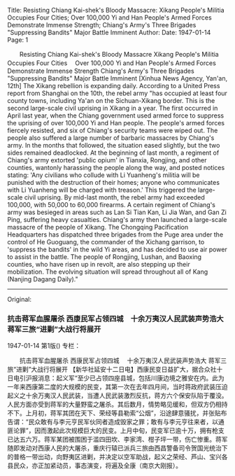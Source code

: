 Title: Resisting Chiang Kai-shek's Bloody Massacre: Xikang People's Militia Occupies Four Cities; Over 100,000 Yi and Han People's Armed Forces Demonstrate Immense Strength; Chiang's Army's Three Brigades "Suppressing Bandits" Major Battle Imminent
Author: 
Date: 1947-01-14
Page: 1

　　Resisting Chiang Kai-shek's Bloody Massacre
    Xikang People's Militia Occupies Four Cities
  　Over 100,000 Yi and Han People's Armed Forces Demonstrate Immense Strength
    Chiang's Army's Three Brigades "Suppressing Bandits" Major Battle Imminent
    [Xinhua News Agency, Yan'an, 12th] The Xikang rebellion is expanding daily. According to a United Press report from Shanghai on the 10th, the rebel army "has occupied at least four county towns, including Ya'an on the Sichuan-Xikang border. This is the second large-scale civil uprising in Xikang in a year. The first occurred in April last year, when the Chiang government used armed force to suppress the uprising of over 100,000 Yi and Han people. The people's armed forces fiercely resisted, and six of Chiang's security teams were wiped out. The people also suffered a large number of barbaric massacres by Chiang's army. In the months that followed, the situation eased slightly, but the two sides remained deadlocked. At the beginning of last month, a regiment of Chiang's army extorted 'public opium' in Tianxia, Rongjing, and other counties, wantonly harassing the people along the way, and posted notices stating: 'Any civilians who collude with Li Yuanheng's militia will be punished with the destruction of their homes; anyone who communicates with Li Yuanheng will be charged with treason.' This triggered the large-scale civil uprising. By mid-last month, the rebel army had exceeded 100,000, with 50,000 to 60,000 firearms. A certain regiment of Chiang's army was besieged in areas such as Lan Si Tian Kan, Li Jia Wan, and Gan Zi Ping, suffering heavy casualties. Chiang's army then launched a large-scale massacre of the people of Xikang. The Chongqing Pacification Headquarters has dispatched three brigades from the Puge area under the control of He Guoguang, the commander of the Xichang garrison, to 'suppress the bandits' in the wild Yi areas, and has decided to use air power to assist in the battle. The people of Rongjing, Lushan, and Baoxing counties, who have risen up in revolt, are also stepping up their mobilization. The evolving situation will spread throughout all of Kang (Nanjing Dagang Daily)."



<hr /> 

Original: 


### 抗击蒋军血腥屠杀  西康民军占领四城　十余万夷汉人民武装声势浩大  蒋军三旅“进剿”大战行将展开

1947-01-14
第1版()
专栏：

　　抗击蒋军血腥屠杀
    西康民军占领四城
  　十余万夷汉人民武装声势浩大
    蒋军三旅“进剿”大战行将展开
    【新华社延安十二日电】西康民变日益扩大，据合众社十日电引沪报消息：起义军“至少已占领四座县城，包括川康边境之雅安在内。此为一年来西康第二度的大规模的民变，其第一次在去年四月间，当时蒋政府武装压迫起义之十余万夷汉人民武装，当遭人民武装激烈反抗，蒋方六个保安队陷于覆没。人民方面亦受到蒋军的大量野蛮之屠杀。其后数月，情势略见缓和，但双方仍相持不下。上月初，蒋军其团在天下、荣经等县勒索“公烟”，沿途肆意骚扰，并张贴布告谓：“民众敢有与李元亨民军伙同者造成毁家之罪；敢有与李元亨往来者，以通匪论罪”，因而激起此次规模巨大的民变。上月中旬，民变军已逾十万，拥有枪支已达五六万。蒋军某团被围困于滥四田坎、李家湾、柑子坪一带，伤亡惨重。蒋军随即发动对西康人民的大屠杀，重庆行辕已派兵三旅由西昌警备司令贺国光统治下的普格一带出动，向野夷区进剿，并决定以空军助战，起义之荣经、芦山、宝兴各县民众，亦正加紧动员，事态演变，将遍及全康（南京大刚报）。
